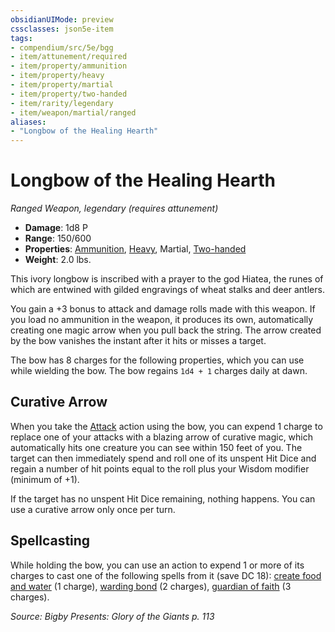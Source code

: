 ```yaml
---
obsidianUIMode: preview
cssclasses: json5e-item
tags:
- compendium/src/5e/bgg
- item/attunement/required
- item/property/ammunition
- item/property/heavy
- item/property/martial
- item/property/two-handed
- item/rarity/legendary
- item/weapon/martial/ranged
aliases: 
- "Longbow of the Healing Hearth"
---
```

# Longbow of the Healing Hearth
*Ranged Weapon, legendary (requires attunement)*  

- **Damage**: 1d8 P
- **Range**: 150/600
- **Properties**: [Ammunition](/compendium/rules/item-properties.md#Ammunition), [Heavy](/compendium/rules/item-properties.md#Heavy), Martial, [Two-handed](/compendium/rules/item-properties.md#Two-handed)
- **Weight**: 2.0 lbs.

This ivory longbow is inscribed with a prayer to the god Hiatea, the runes of which are entwined with gilded engravings of wheat stalks and deer antlers.

You gain a +3 bonus to attack and damage rolls made with this weapon. If you load no ammunition in the weapon, it produces its own, automatically creating one magic arrow when you pull back the string. The arrow created by the bow vanishes the instant after it hits or misses a target.

The bow has 8 charges for the following properties, which you can use while wielding the bow. The bow regains `1d4 + 1` charges daily at dawn.

## Curative Arrow

When you take the [Attack](/compendium/rules/actions.md#Attack) action using the bow, you can expend 1 charge to replace one of your attacks with a blazing arrow of curative magic, which automatically hits one creature you can see within 150 feet of you. The target can then immediately spend and roll one of its unspent Hit Dice and regain a number of hit points equal to the roll plus your Wisdom modifier (minimum of +1).

If the target has no unspent Hit Dice remaining, nothing happens. You can use a curative arrow only once per turn.

## Spellcasting

While holding the bow, you can use an action to expend 1 or more of its charges to cast one of the following spells from it (save DC 18): [create food and water](/compendium/spells/create-food-and-water.md) (1 charge), [warding bond](/compendium/spells/warding-bond.md) (2 charges), [guardian of faith](/compendium/spells/guardian-of-faith.md) (3 charges).

*Source: Bigby Presents: Glory of the Giants p. 113*